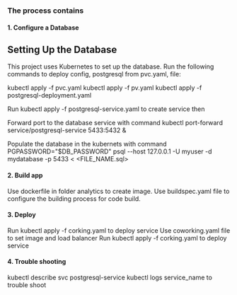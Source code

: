 ### The process contains
#### 1. Configure a Database
## Setting Up the Database
This project uses Kubernetes to set up the database. Run the following commands to deploy config, postgresql from pvc.yaml, file:

kubectl apply -f pvc.yaml
kubectl apply -f pv.yaml
kubectl apply -f postgresql-deployment.yaml 

Run kubectl apply -f postgresql-service.yaml to create service then

Forward port to the database service with command 
kubectl port-forward service/postgresql-service 5433:5432 &

Populate the database in the kubernets with command 
PGPASSWORD="$DB_PASSWORD" psql --host 127.0.0.1 -U myuser -d mydatabase -p 5433 < <FILE_NAME.sql>

#### 2. Build app
Use dockerfile in folder analytics to create image.
Use buildspec.yaml file to configure the building process for code build.

#### 3. Deploy
Run kubectl apply -f corking.yaml to deploy service
Use coworking.yaml file to set image and load balancer
Run kubectl apply -f corking.yaml to deploy service

#### 4. Trouble shooting
kubectl describe svc postgresql-service
kubectl logs service_name to trouble shoot
